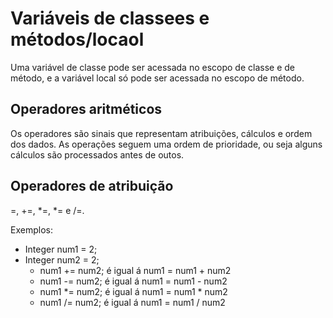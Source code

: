 # Variáveis de classees e métodos/locaol

Uma variável de classe pode ser acessada no escopo de classe e de método, e a variável local só pode ser acessada no escopo de método.

## Operadores aritméticos

Os operadores são sinais que representam atribuições, cálculos e ordem dos dados. As operações seguem uma ordem de prioridade, ou seja alguns cálculos são processados antes de outos.

## Operadores de atribuição

=, +=, *=, *= e /=.

Exemplos:
- Integer num1 = 2;
- Integer num2 = 2;
    - num1 += num2; é igual á num1 = num1 + num2 
    - num1 -= num2; é igual á num1 = num1 - num2 
    - num1 *= num2; é igual á num1 = num1 * num2 
    - num1 /= num2; é igual á num1 = num1 / num2 